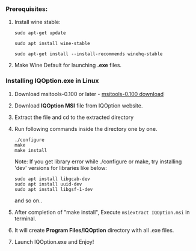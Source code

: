 ### Prerequisites:
1. Install wine stable:

    ```sudo apt-get update```

    ```sudo apt install wine-stable```

    ```sudo apt-get install --install-recommends winehq-stable```

2. Make Wine Default for launching **.exe** files.


### Installing IQOption.exe in Linux
1. Download msitools-0.100 or later - [msitools-0.100 download](http://ftp.gnome.org/pub/GNOME/sources/msitools/0.100/msitools-0.100.tar.xz)
2. Download **IQOption MSI** file from IQOption website.
3. Extract the file and cd to the extracted directory
4. Run following commands inside the directory one by one.
    ```
    ./configure
    make
    make install
    ```
    Note: If you get library error while ./configure or make, try installing 'dev' versions for libraries like below:
    ```
    sudo apt install libgcab-dev
    sudo apt install uuid-dev
    sudo apt install libgsf-1-dev
    ```
    and so on..

5. After completion of "make install", Execute ```msiextract IQOption.msi``` in terminal.
6. It will create **Program Files/IQOption** directory with all .exe files.
7. Launch IQOption.exe and Enjoy!
